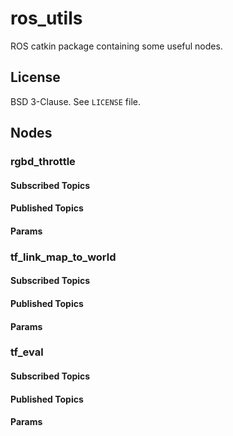 # ros_utils

ROS catkin package containing some useful nodes.

## License

BSD 3-Clause. See `LICENSE` file.

## Nodes

### rgbd_throttle

#### Subscribed Topics
#### Published Topics
#### Params

### tf_link_map_to_world

#### Subscribed Topics
#### Published Topics
#### Params

### tf_eval

#### Subscribed Topics
#### Published Topics
#### Params

